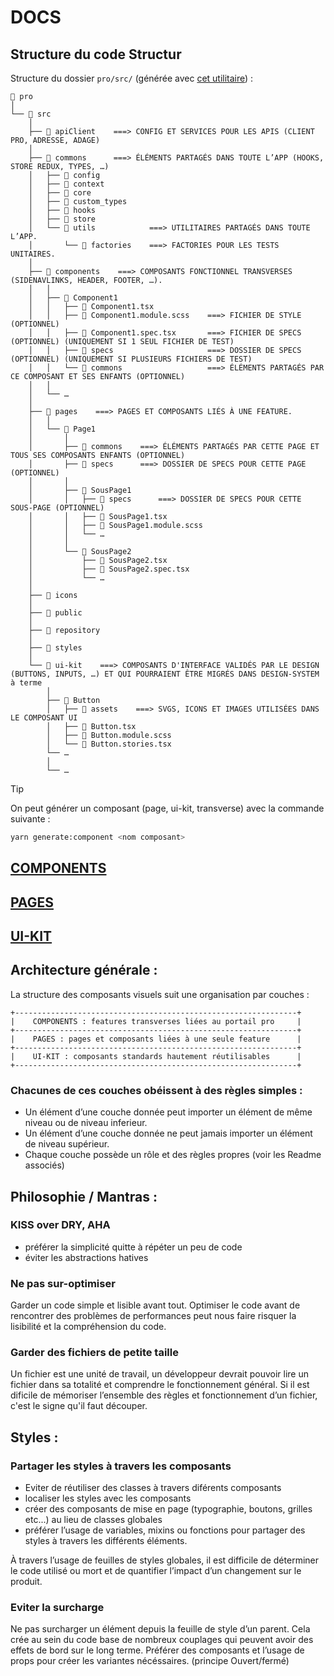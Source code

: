 # DOCS

## Structure du code Structur

Structure du dossier `pro/src/` (générée avec [cet utilitaire](<https://tree.nathanfriend.com/?s=(%27optiMs!(%27fancy!true~fullPathJ~trailingSlashJ~rootDotJ)~N(%27N%277pro37src36apiClientsUIWMfigWMtextWoreWustom_typesLhooksLstoreLutilsOfactories46c9sLT48TH4EC9GFT.KHOKsOIBAB*6pRsBLPR1B*OIOKs4O51Q851HQE5GAQO52Q852HQF52.KH4AQ6icMsUpublicUrepositoryUstylesUui-kit3%27)~versiM!%271%27)*%20%200**73V*4B**5SousPR6V07%F0%9F%93%81%208%F0%9F%93%98%209ompMentA*%E2%80%A6B3*E%F0%9F%93%95%20F%F0%9F%93%97%20G1.module.scss4H.tsxIcommMsJ!falseKspecL30MonNsource!OB0Q4*RageTC91UB6V%5CnWLc%01WVUTRQONMLKJIHGFEBA98765430*>)) :

```
📁 pro
│
└── 📁 src
    │
    ├── 📁 apiClient    ===> CONFIG ET SERVICES POUR LES APIS (CLIENT PRO, ADRESSE, ADAGE)
    │
    ├── 📁 commons      ===> ÉLÉMENTS PARTAGÉS DANS TOUTE L’APP (HOOKS, STORE REDUX, TYPES, …)
    │   ├── 📁 config
    │   ├── 📁 context
    │   ├── 📁 core
    │   ├── 📁 custom_types
    │   ├── 📁 hooks
    │   ├── 📁 store
    │   └── 📁 utils            ===> UTILITAIRES PARTAGÉS DANS TOUTE L’APP.
    │       └── 📁 factories    ===> FACTORIES POUR LES TESTS UNITAIRES.
    │
    ├── 📁 components    ===> COMPOSANTS FONCTIONNEL TRANSVERSES (SIDENAVLINKS, HEADER, FOOTER, …).
    │   │
    │   ├── 📁 Component1
    │   │   ├── 📘 Component1.tsx
    │   │   ├── 📕 Component1.module.scss    ===> FICHIER DE STYLE (OPTIONNEL)
    │   │   ├── 📗 Component1.spec.tsx       ===> FICHIER DE SPECS (OPTIONNEL) (UNIQUEMENT SI 1 SEUL FICHIER DE TEST)
    │   │   ├── 📁 specs                     ===> DOSSIER DE SPECS (OPTIONNEL) (UNIQUEMENT SI PLUSIEURS FICHIERS DE TEST)
    │   │   └── 📁 commons                   ===> ÉLÉMENTS PARTAGÉS PAR CE COMPOSANT ET SES ENFANTS (OPTIONNEL)
    │   │
    │   └── …
    │
    ├── 📁 pages    ===> PAGES ET COMPOSANTS LIÉS À UNE FEATURE.
    │   │
    │   └── 📁 Page1
    │       │
    │       ├── 📁 commons    ===> ÉLÉMENTS PARTAGÉS PAR CETTE PAGE ET TOUS SES COMPOSANTS ENFANTS (OPTIONNEL)
    │       ├── 📁 specs      ===> DOSSIER DE SPECS POUR CETTE PAGE (OPTIONNEL)
    │       │
    │       ├── 📁 SousPage1
    │       │   ├── 📁 specs      ===> DOSSIER DE SPECS POUR CETTE SOUS-PAGE (OPTIONNEL)
    │       │   ├── 📘 SousPage1.tsx
    │       │   ├── 📕 SousPage1.module.scss
    │       │   └── …
    │       │
    │       └── 📁 SousPage2
    │           ├── 📘 SousPage2.tsx
    │           ├── 📗 SousPage2.spec.tsx
    │           └── …
    │
    ├── 📁 icons
    │
    ├── 📁 public
    │
    ├── 📁 repository
    │
    ├── 📁 styles
    │
    └── 📁 ui-kit    ===> COMPOSANTS D'INTERFACE VALIDÉS PAR LE DESIGN (BUTTONS, INPUTS, …) ET QUI POURRAIENT ÊTRE MIGRÉS DANS DESIGN-SYSTEM à terme
        │
        ├── 📁 Button
        │   ├── 📁 assets    ===> SVGS, ICONS ET IMAGES UTILISÉES DANS LE COMPOSANT UI
        │   ├── 📘 Button.tsx
        │   ├── 📕 Button.module.scss
        │   └── 📕 Button.stories.tsx
        └── …
        │
        └── …
```

> [!TIP]
>
> On peut générer un composant (page, ui-kit, transverse) avec la commande suivante :
>
> ```bash
> yarn generate:component <nom composant>
> ```

## [COMPONENTS](./components/README.md)

## [PAGES](./pages/README.md)

## [UI-KIT](./ui-kit/README.md)

## Architecture générale :

La structure des composants visuels suit une organisation par couches :

```
+---------------------------------------------------------------+
|    COMPONENTS : features transverses liées au portail pro     |
+---------------------------------------------------------------+
|    PAGES : pages et composants liées à une seule feature      |
+---------------------------------------------------------------+
|    UI-KIT : composants standards hautement réutilisables      |
+---------------------------------------------------------------+
```

### Chacunes de ces couches obéissent à des règles simples :

- Un élément d’une couche donnée peut importer un élément de même niveau ou de niveau inferieur.
- Un élément d’une couche donnée ne peut jamais importer un élément de niveau supérieur.
- Chaque couche possède un rôle et des règles propres (voir les Readme associés)

## Philosophie / Mantras :

### KISS over DRY, AHA

- préférer la simplicité quitte à répéter un peu de code
- éviter les abstractions hatives

### Ne pas sur-optimiser

Garder un code simple et lisible avant tout. Optimiser le code avant de rencontrer des problèmes de performances peut nous faire risquer la lisibilité et la compréhension du code.

### Garder des fichiers de petite taille

Un fichier est une unité de travail, un développeur devrait pouvoir lire un fichier dans sa totalité et comprendre le fonctionnement général. Si il est dificile de mémoriser l’ensemble des règles et fonctionnement d’un fichier, c'est le signe qu'il faut découper.

## Styles :

### Partager les styles à travers les composants

- Eviter de réutiliser des classes à travers diférents composants
- localiser les styles avec les composants
- créer des composants de mise en page (typographie, boutons, grilles etc...) au lieu de classes globales
- préférer l’usage de variables, mixins ou fonctions pour partager des styles à travers les différents éléments.

À travers l’usage de feuilles de styles globales, il est difficile de déterminer le code utilisé ou mort et de quantifier l’impact d’un changement sur le produit.

### Eviter la surcharge

Ne pas surcharger un élément depuis la feuille de style d’un parent. Cela crée au sein du code base de nombreux couplages qui peuvent avoir des effets de bord sur le long terme. Préférer des composants et l’usage de props pour créer les variantes nécéssaires. (principe Ouvert/fermé)
